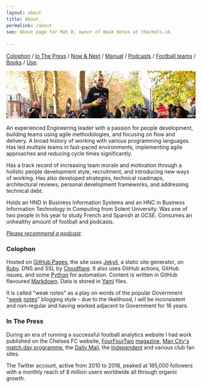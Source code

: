 ```yaml
---
layout: about
title: About
permalink: /about
seo: About page for Mat B, owner of Weak Notes at thechels.uk

---
```


[Colophon](#colophon) / [In The Press](#in-the-press) / [Now & Next](/now) / [Manual](/manual) / [Podcasts](/podcasts) / [Football teams](/teams) / [Books](/books) / [Use](/gear).

![banner photo of Mat running in London](/images/gh-header-image-cropped.jpg)

An experienced Engineering leader with a passion for people development, building teams using agile methodologies, and focusing on flow and delivery. A broad history of working with various programming languages. Has led multiple teams in fast-paced environments, implementing agile approaches and reducing cycle times significantly. 

Has a track record of increasing team morale and motivation through a holistic people development style, recruitment, and introducing new ways of working. Has also developed strategies, technical roadmaps, architectural reviews, personal development frameworks, and addressing technical debt.

Holds an HND in Business Information Systems and an HNC in Business Information Technology in Computing from Solent University. Was one of two people in his year to study French and Spanish at GCSE. Consumes an unhealthy amount of football and podcasts.

_[Please recommend a podcast](https://github.com/Mat-0/TheChels.uk/issues/new?assignees=Mat-0=podcast&template=podcast.md)_.

### Colophon

Hosted on [GitHub Pages](https://pages.github.com), the site uses [Jekyll](https://jekyllrb.com), a static site generator, on [Ruby](https://www.ruby-lang.org/en/). DNS and SSL by [Cloudflare](https://www.cloudflare.com). It also uses GitHub actions, GitHub issues, and some [Python](https://www.python.org) for automation. Content is written in GitHub flavoured [Markdown](https://daringfireball.net/projects/markdown/). Data is stored in [Yaml](https://yaml.org) files.

It is called "weak notes" as a play on words of the popular Government "[week](https://promo.cymru/resource/weeknotes/) [notes](https://weeknot.es)" blogging style - due to the likelihood, I will be inconsistent and non-regular and having worked adjacent to Government for 16 years.

### In The Press

During an era of running a successful football analytics website I had work published on the Chelsea FC website, [FourFourTwo](https://thechels.uk/fourfourtwo-cult-heroes) [magazine](https://thechels.uk/fourfourtwo-chelsea-vs-swansea), [Man City's match day programme](https://thechels.uk/man-city-programme), the [Daily Mail](https://www.dailymail.co.uk/sport/football/article-2282976/Frank-Lampard-scores-200th-Chelsea-goal.html), the [Independent](https://www.independent.co.uk/sport/football/european/valencia-penalty-gary-neville-chelsea-under19s-uefa-youth-league-a6892926.html) and various club fan sites.

The Twitter account, active from 2010 to 2018, peaked at 185,000 followers with a monthly reach of 8 million users worldwide all through organic growth.
